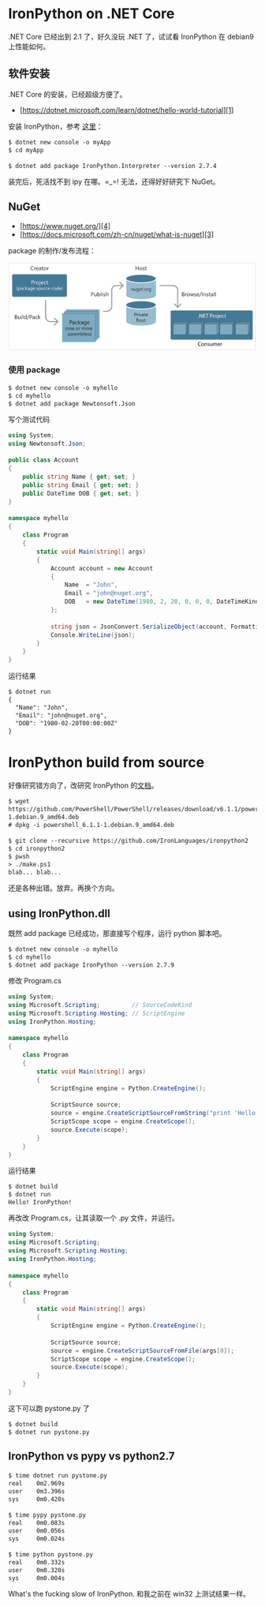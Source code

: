 # IronPython on .NET Core

.NET Core 已经出到 2.1 了，好久没玩 .NET 了，试试看 IronPython 在 debian9 上性能如何。


## 软件安装

.NET Core 的安装，已经超级方便了。

 * [https://dotnet.microsoft.com/learn/dotnet/hello-world-tutorial][1]

安装 IronPython，参考 [这里][2]：

```
$ dotnet new console -o myApp
$ cd myApp

$ dotnet add package IronPython.Interpreter --version 2.7.4
```

装完后，死活找不到 ipy 在哪。=_=! 无法，还得好好研究下 NuGet。


## NuGet

 * [https://www.nuget.org/][4]
 * [https://docs.microsoft.com/zh-cn/nuget/what-is-nuget][3]

package 的制作/发布流程：

![](2018_11_28_ironpython_on_dotnet_core_image_01.png)


### 使用 package

```
$ dotnet new console -o myhello
$ cd myhello
$ dotnet add package Newtonsoft.Json
```

写个测试代码

```C#
using System;
using Newtonsoft.Json;

public class Account
{
    public string Name { get; set; }
    public string Email { get; set; }
    public DateTime DOB { get; set; }
}

namespace myhello
{
    class Program
    {   
        static void Main(string[] args)
        {   
            Account account = new Account
            {   
                Name  = "John",
                Email = "john@nuget.org",
                DOB   = new DateTime(1980, 2, 20, 0, 0, 0, DateTimeKind.Utc),
            };  

            string json = JsonConvert.SerializeObject(account, Formatting.Indented);
            Console.WriteLine(json);
        }   
    }   
}
```

运行结果

```
$ dotnet run
{
  "Name": "John",
  "Email": "john@nuget.org",
  "DOB": "1980-02-20T00:00:00Z"
}
```

# IronPython build from source

好像研究错方向了，改研究 IronPython 的[文档][5]。

```
$ wget https://github.com/PowerShell/PowerShell/releases/download/v6.1.1/powershell_6.1.1-1.debian.9_amd64.deb
# dpkg -i powershell_6.1.1-1.debian.9_amd64.deb

$ git clone --recursive https://github.com/IronLanguages/ironpython2
$ cd ironpython2
$ pwsh
> ./make.ps1
blab... blab...
```

还是各种出错。放弃。再换个方向。


## using IronPython.dll

既然 add package 已经成功，那直接写个程序，运行 python 脚本吧。

```
$ dotnet new console -o myhello
$ cd myhello
$ dotnet add package IronPython --version 2.7.9
```

修改 Program.cs

```C#
using System;
using Microsoft.Scripting;         // SourceCodeKind
using Microsoft.Scripting.Hosting; // ScriptEngine
using IronPython.Hosting;

namespace myhello
{
    class Program
    {
        static void Main(string[] args)
        {
            ScriptEngine engine = Python.CreateEngine();

            ScriptSource source;
            source = engine.CreateScriptSourceFromString("print 'Hello! IronPython!'", SourceCodeKind.Statements);
            ScriptScope scope = engine.CreateScope();
            source.Execute(scope);
        }
    }
}
```

运行结果

```
$ dotnet build
$ dotnet run
Hello! IronPython!
```

再改改 Program.cs，让其读取一个 .py 文件，并运行。

```C#
using System;
using Microsoft.Scripting;
using Microsoft.Scripting.Hosting;
using IronPython.Hosting;

namespace myhello
{
    class Program
    {
        static void Main(string[] args)
        {
            ScriptEngine engine = Python.CreateEngine();

            ScriptSource source;
            source = engine.CreateScriptSourceFromFile(args[0]);
            ScriptScope scope = engine.CreateScope();
            source.Execute(scope);
        }
    }
}
```

这下可以跑 pystone.py 了

```
$ dotnet build
$ dotnet run pystone.py
```

## IronPython vs pypy vs python2.7

```
$ time dotnet run pystone.py 
real    0m2.969s
user    0m3.396s
sys     0m0.420s

$ time pypy pystone.py
real    0m0.083s
user    0m0.056s
sys     0m0.024s

$ time python pystone.py
real    0m0.332s
user    0m0.320s
sys     0m0.004s
```

What's the fucking slow of IronPython. 和我之前在 win32 上测试结果一样。


[1]:https://dotnet.microsoft.com/learn/dotnet/hello-world-tutorial
[2]:https://www.nuget.org/packages/IronPython/
[3]:https://docs.microsoft.com/zh-cn/nuget/what-is-nuget
[4]:https://www.nuget.org/
[5]:https://github.com/IronLanguages/ironpython2/blob/master/Documentation/building.md
